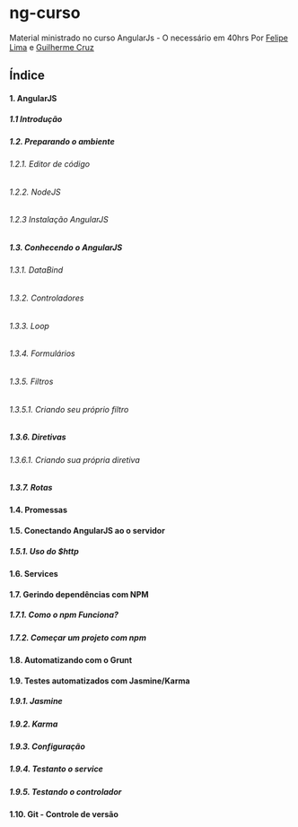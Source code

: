 # ng-curso

Material ministrado no curso AngularJs - O necessário em 40hrs Por [Felipe Lima](https://github.com/felipefasl) e [Guilherme Cruz](https://github.com/felipefasl)

## Índice
#### 1. AngularJS
##### 1.1 Introdução
##### 1.2. Preparando o ambiente
###### 1.2.1. Editor de código
###### 1.2.2. NodeJS
###### 1.2.3 Instalação AngularJS 
##### 1.3. Conhecendo o AngularJS 
###### 1.3.1. DataBind 
###### 1.3.2. Controladores 
###### 1.3.3. Loop 
###### 1.3.4. Formulários 
###### 1.3.5. Filtros 
###### 1.3.5.1. Criando seu próprio filtro 
##### 1.3.6. Diretivas 
###### 1.3.6.1. Criando sua própria diretiva 
##### 1.3.7. Rotas 
#### 1.4. Promessas 
#### 1.5. Conectando AngularJS ao o servidor 
##### 1.5.1. Uso do $http 
#### 1.6. Services 
#### 1.7. Gerindo dependências com NPM 
##### 1.7.1. Como o npm Funciona? 
##### 1.7.2. Começar um projeto com npm 
#### 1.8. Automatizando com o Grunt 
#### 1.9. Testes automatizados com Jasmine/Karma 
##### 1.9.1. Jasmine 
##### 1.9.2. Karma 
##### 1.9.3. Configuração 
##### 1.9.4. Testanto o service 
##### 1.9.5. Testando o controlador 
#### 1.10. Git - Controle de versão 
